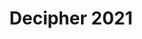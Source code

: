 ---
layout: "resource"
title: "Decipher 2021"
image: "decipher.jpg"
location: "Miami, Florida"
type: "Conference"
tags: ["Miami", "Algorand"]
date_to: "2021-11-30"
website: "https://decipherevent.com/speakers/"
---